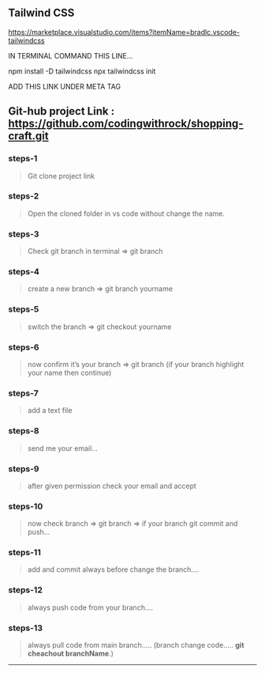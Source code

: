 ## Tailwind CSS



https://marketplace.visualstudio.com/items?itemName=bradlc.vscode-tailwindcss


IN TERMINAL COMMAND THIS LINE...

npm install -D tailwindcss
npx tailwindcss init



ADD THIS LINK UNDER META TAG
<!-- <script src="https://cdn.tailwindcss.com"></script> -->






## Git-hub project Link :  https://github.com/codingwithrock/shopping-craft.git

### steps-1

> Git clone project link
> 

### steps-2

> Open the cloned folder in vs code without change the name.
> 

### steps-3

> Check git branch in terminal ⇒ git branch
> 

### steps-4

> create a new branch ⇒ git branch yourname
> 

### steps-5

> switch the branch ⇒ git checkout yourname
> 

### steps-6

> now confirm it’s your branch ⇒ git branch (if your branch highlight your name then continue)
> 

### steps-7

> add a text file
> 

### steps-8

> send me your email…
> 

### steps-9

> after given permission check your email and accept
> 

### steps-10

> now check branch ⇒ git branch ⇒ if your branch git commit and push…
> 

### steps-11

> add and commit always before change the branch….
> 

### steps-12

> always push code from your branch….
> 

### steps-13

> always pull code from main branch…..  (branch change code….. **git cheachout branchName**.)
> 

---

